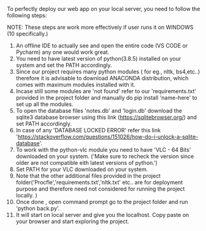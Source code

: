 To perfectly deploy our web app on your local server, you need to follow the following steps:
  
  NOTE: These steps are work more effectively if user runs it on WINDOWS (10 specifically.)


1. An offline IDE to actually see and open the entire code (VS CODE or Pycharm) any one would work great.
2. You need to have latest version of python(3.8.5) installed on your system and set the PATH accordingly.
3. Since our project requires many python modules ( for eg., nltk, bs4,etc..) therefore it is advisable to download ANACONDA distribution, which comes with maximum modules installed with it.
4. Incase still some modules are 'not found' refer to our 'requirements.txt' provided in the project folder and manually do pip install 'name-here' to set up all the modules.
5. To open the database files 'notes.db' and 'login.db' download the sqlite3 database browser using this link (https://sqlitebrowser.org/) and set PATH accordingly.
6. In case of any 'DATABASE LOCKED ERROR' refer this link 'https://stackoverflow.com/questions/151026/how-do-i-unlock-a-sqlite-database'.
7. To work with the python-vlc module you need to have 'VLC - 64 Bits' downloaded on your system. ('Make sure to recheck the version since older are not compatible eith latest versions of python.')
8. Set PATH for your VLC downloaded on your system.
9. Note that the other additional files provided in the project folder('Procfle','requirements.txt','nltk.txt' etc.. are for deployment purpose and therefore need not considered for running the project locally. )
 10. Once done , open command prompt go to the project folder and run 'python back.py'.
 11. It will start on local server and give you the localhost. Copy paste on your browser and start exploring the project.
 
